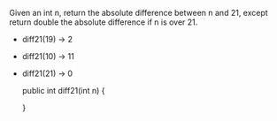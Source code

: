 Given an int n, return the absolute difference between n and 21, except return double the absolute difference if n is over 21.


* diff21(19) → 2
* diff21(10) → 11
* diff21(21) → 0

    public int diff21(int n) {

    }
